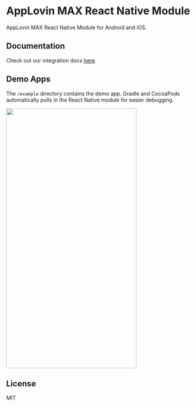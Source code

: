 # AppLovin MAX React Native Module

AppLovin MAX React Native Module for Android and iOS.

## Documentation
Check out our integration docs [here](https://dash.applovin.com/documentation/mediation/react-native/getting-started/integration).

## Demo Apps
The `/example` directory contains the demo app. Gradle and CocoaPods automatically pulls in the React Native module for easier debugging.

<img src="https://github.com/AppLovin/AppLovin-MAX-React-Native/assets/100324169/b8214e97-582c-4855-82fe-430008bb3d8f" width="350" height="700" />

## License
MIT

